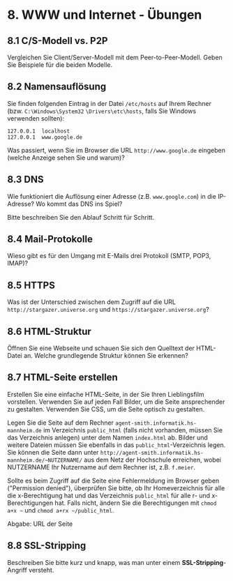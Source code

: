 # 8. WWW und Internet - Übungen


## 8.1 C/S-Modell vs. P2P
Vergleichen Sie Client/Server-Modell mit dem Peer-to-Peer-Modell. Geben Sie Beispiele für die beiden Modelle.


## 8.2 Namensauflösung
Sie finden folgenden Eintrag in der Datei `/etc/hosts` auf Ihrem Rechner (bzw. `C:\Windows\System32` `\Drivers\etc\hosts`, falls Sie Windows verwenden sollten):

```console
127.0.0.1  localhost
127.0.0.1  www.google.de
```

Was passiert, wenn Sie im Browser die URL `http://www.google.de` eingeben (welche Anzeige sehen Sie und warum)?


## 8.3 DNS
Wie funktioniert die Auflösung einer Adresse (z.B. `www.google.com`) in die IP-Adresse? Wo kommt das DNS ins Spiel?

Bitte beschreiben Sie den Ablauf Schritt für Schritt.


## 8.4 Mail-Protokolle
Wieso gibt es für den Umgang mit E-Mails drei Protokoll (SMTP, POP3, IMAP)?


## 8.5 HTTPS
Was ist der Unterschied zwischen dem Zugriff auf die URL `http://stargazer.universe.org` und `https://stargazer.universe.org`?


## 8.6 HTML-Struktur
Öffnen Sie eine Webseite und schauen Sie sich den Quelltext der HTML-Datei an. Welche grundlegende Struktur können Sie erkennen?


## 8.7 HTML-Seite erstellen
Erstellen Sie eine einfache HTML-Seite, in der Sie Ihren Lieblingsfilm vorstellen. Verwenden Sie auf jeden Fall Bilder, um die Seite ansprechender zu gestalten. Verwenden Sie CSS, um die Seite optisch zu gestalten.

Legen Sie die Seite auf dem Rechner `agent-smith.informatik.hs-mannheim.de` im Verzeichnis `public_html` (falls nicht vorhanden, müssen Sie das Verzeichnis anlegen) unter dem Namen `index.html` ab. Bilder und weitere Dateien müssen Sie ebenfalls in das `public_html`-Verzeichnis legen. Sie können die Seite dann unter `http://agent-smith.informatik.hs-mannheim.de/~NUTZERNAME/` aus dem Netz der Hochschule erreichen, wobei NUTZERNAME Ihr Nutzername auf dem Rechner ist, z.B. `f.meier`.

Sollte es beim Zugriff auf die Seite eine Fehlermeldung im Browser geben ("Permission denied"), überprüfen Sie bitte, ob Ihr Homeverzeichnis für alle die x-Berechtigung hat und das Verzeichnis `public_html` für alle r- und x-Berechtigungen hat. Falls nicht, ändern Sie die Berechtigungen mit `chmod a+x ~` und `chmod a+rx ~/public_html`.

Abgabe: URL der Seite


## 8.8 SSL-Stripping
Beschreiben Sie bitte kurz und knapp, was man unter einem __SSL-Stripping__-Angriff versteht.


